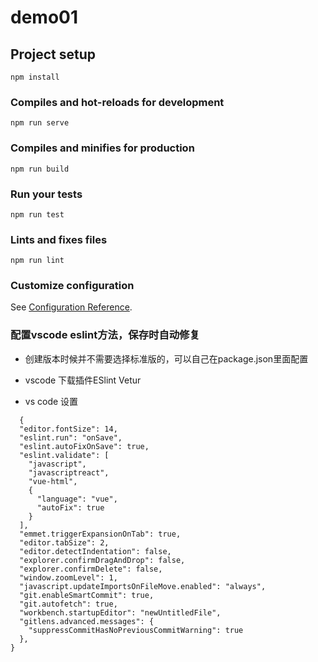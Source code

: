 # demo01

## Project setup
```
npm install
```

### Compiles and hot-reloads for development
```
npm run serve
```

### Compiles and minifies for production
```
npm run build
```

### Run your tests
```
npm run test
```

### Lints and fixes files
```
npm run lint
```

### Customize configuration
See [Configuration Reference](https://cli.vuejs.org/config/).

### 配置vscode eslint方法，保存时自动修复
+ 创建版本时候并不需要选择标准版的，可以自己在package.json里面配置
+ vscode 下载插件ESlint  Vetur

+ vs code 设置 
```
  {
  "editor.fontSize": 14,
  "eslint.run": "onSave",
  "eslint.autoFixOnSave": true,
  "eslint.validate": [
    "javascript",
    "javascriptreact",
    "vue-html",
    {
      "language": "vue",
      "autoFix": true
    }
  ],
  "emmet.triggerExpansionOnTab": true,
  "editor.tabSize": 2,
  "editor.detectIndentation": false,
  "explorer.confirmDragAndDrop": false,
  "explorer.confirmDelete": false,
  "window.zoomLevel": 1,
  "javascript.updateImportsOnFileMove.enabled": "always",
  "git.enableSmartCommit": true,
  "git.autofetch": true,
  "workbench.startupEditor": "newUntitledFile",
  "gitlens.advanced.messages": {
    "suppressCommitHasNoPreviousCommitWarning": true
  },
}
```
